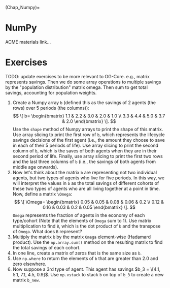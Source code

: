 (Chap_Numpy)=
# NumPy

ACME materials link...


# Exercises

TODO: update exercises to be more relevant to OG-Core. e.g., matrix represents savings.  Then we do some array operations to multiple savings by the "population distribution" matrix omega.  Then sum to get total savings, accounting for population weights.

1. Create a Numpy array `b` (defined this as the savings of 2 agents (the rows) over 5 periods (the columns)):
   $$ \[
b=
  \begin{bmatrix}
    1.1 & 2.2 & 3.0 & 2.0 & 1.0 \\
    3.3 & 4.4 & 5.0 & 3.7 & 2.0
  \end{bmatrix}
\].
$$
  Use the `shape` method of Numpy arrays to print the shape of this matrix.  Use array slicing to print the first row of `b`, which represents the lifecycle savings decisions of the first agent (i.e., the amount they choose to save in each of their 5 periods of life).  Use array slicing to print the second column of `b`, which is the saves of both agents when they are in their second period of life.  Finally, use array slicing to print the first two rows and the last three columns of `b` (i.e., the savings of both agents from middle age onwards).
1. Now let's think about the matrix `b` are representing not two individual agents, but two types of agents who live for five periods.  In this way, we will interpret the values in `b` as the total savings of different cohorts of these two types of agents who are all living together at a point in time.  Now, define a matrix `\Omega`:
     $$ \[
\Omega=
  \begin{bmatrix}
    0.05 & 0.05 & 0.08 & 0.06 & 0.2 \\
    0.12 & 0.16 & 0.03 & 0.2 & 0.05
  \end{bmatrix}
\].
$$
`Omega` represents the fraction of agents in the economy of each type/cohort (Note that the elements of `Omega` sum to 1). Use matrix multiplication to find `B`, which is the dot product of `b` and the transpose of `Omega`. What does `B` represent?
2. Multiply the matrix `b` by the matrix `Omega` element-wise (Hadamard product).  Use the `np.array.sum()` method on the resulting matrix to find the total savings of each cohort.
3. In one line, create a matrix of zeros that is the same size as `b`.
4. Use `np.where` to return the elements of `b` that are greater than 2.0 and zero elsewhere.
5. Now suppose a 3rd type of agent.  This agent has savings $b_3 = \[4.1, 5.1, 7.1, 4.5, 0.9]$.  Use `np.vstack` to stack `b` on top of `b_3` to create a new matrix `b_new`.
